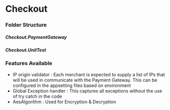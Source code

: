 # Checkout

### Folder Structure
##### Checkout.PaymentGateway
##### Checkout.UnitTest

### Features Available
- IP origin validator : Each merchant is expected to supply a list of IPs that will be used in communicate with the Payment Gateway. This can be configured in the appsetting files based on environment
- Global Exception handler : This captures all exceptions without the use of try catch in the code
- AesAlgorithm : Used for Encryption & Decryption


